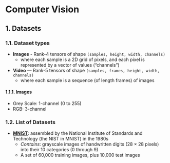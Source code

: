 # Computer Vision
## 1. Datasets
### 1.1. Dataset types
- **Images** - Rank-4 tensors of shape `(samples, height, width, channels)`
  - where each sample is a 2D grid of pixels, and each pixel is represented by a vector of values (“channels”)
- **Video** — Rank-5 tensors of shape `(samples, frames, height, width, channels)`
  - where each sample is a sequence (of length frames) of images
#### 1.1.1. Images
- Grey Scale: 1-channel (0 to 255)
- RGB: 3-channel
### 1.2. List of Datasets
- **[MNIST](https://keras.io/examples/vision/mnist_convnet/)**: assembled by the National Institute of Standards and Technology (the NIST in MNIST) in the 1980s
  - *Contains*: grayscale images of handwritten digits (28 × 28 pixels) into their 10 categories (0 through 9)
  - A set of 60,000 training images, plus 10,000 test images


